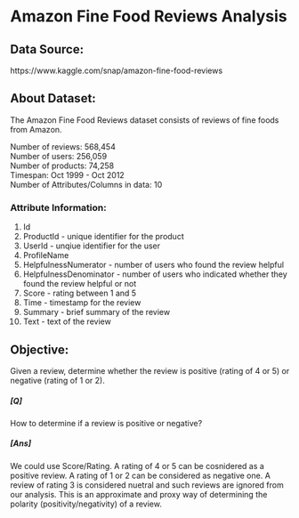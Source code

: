 <h1>Amazon Fine Food Reviews Analysis</h1>

<h2>Data Source:</h2>  https://www.kaggle.com/snap/amazon-fine-food-reviews

<h2>About Dataset:</h2>
The Amazon Fine Food Reviews dataset consists of reviews of fine foods from Amazon.

Number of reviews: 568,454<br>
Number of users: 256,059<br>
Number of products: 74,258<br>
Timespan: Oct 1999 - Oct 2012<br>
Number of Attributes/Columns in data: 10<br>

<h3>Attribute Information:</h3>

1. Id
2. ProductId - unique identifier for the product
3. UserId - unqiue identifier for the user
4. ProfileName
5. HelpfulnessNumerator - number of users who found the review helpful
6. HelpfulnessDenominator - number of users who indicated whether they found the review helpful or not
7. Score - rating between 1 and 5
8. Time - timestamp for the review
9. Summary - brief summary of the review
10. Text - text of the review

<h2>Objective:</h2>
Given a review, determine whether the review is positive (rating of 4 or 5) or negative (rating of 1 or 2).<br>

<h5>[Q]</h5> How to determine if a review is positive or negative?
<h5>[Ans]</h5> We could use Score/Rating. A rating of 4 or 5 can be cosnidered as a positive review. A rating of 1 or 2 can be considered as
negative one. A review of rating 3 is considered nuetral and such reviews are ignored from our analysis. This is an approximate and
proxy way of determining the polarity (positivity/negativity) of a review.
